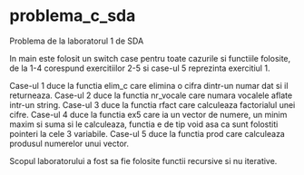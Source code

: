 # problema_c_sda
Problema de la laboratorul 1 de SDA

In main este folosit un switch case pentru toate cazurile si functiile folosite, de la 1-4 corespund exercitiilor 2-5 si case-ul 5 reprezinta exercitiul 1.

Case-ul 1 duce la functia elim_c care elimina o cifra dintr-un numar dat si il returneaza.
Case-ul 2 duce la functia nr_vocale care numara vocalele aflate intr-un string.
Case-ul 3 duce la functia rfact care calculeaza factorialul unei cifre.
Case-ul 4 duce la functia ex5 care ia un vector de numere, un minim maxim si suma si le calculeaza, functia e de tip void asa ca sunt folostiti pointeri la cele 3 variabile.
Case-ul 5 duce la functia prod care calculeaza produsul numerelor unui vector.

Scopul laboratorului a fost sa fie folosite functii recursive si nu iterative.
